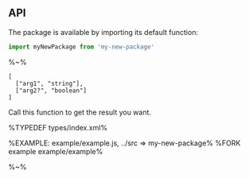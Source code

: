 ## API

The package is available by importing its default function:

```js
import myNewPackage from 'my-new-package'
```

%~%

```## myNewPackage
[
  ["arg1", "string"],
  ["arg2?", "boolean"]
]
```

Call this function to get the result you want.

%TYPEDEF types/index.xml%

%EXAMPLE: example/example.js, ../src => my-new-package%
%FORK example example/example%

%~%
